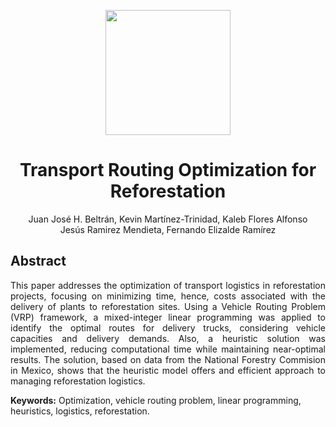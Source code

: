 <p align = "center">
    <img src="./Resources/Media/tecnologico-de-monterrey-white.png", width="200">
<p>

<h1 align = "center">
  <b>Transport Routing Optimization for Reforestation</b>
</h1>
<p align = "center">Juan José H. Beltrán, Kevin Martínez-Trinidad, Kaleb Flores Alfonso<br>Jesús Ramirez Mendieta, Fernando Elizalde Ramírez</p>

<h2> Abstract </h2>

<p align = "justify"> This paper addresses the optimization of transport logistics in reforestation projects, focusing on minimizing time, hence, costs associated with the delivery of plants to reforestation sites. Using a Vehicle Routing Problem (VRP) framework, a mixed-integer linear programming was applied to identify the optimal routes for delivery trucks, considering vehicle capacities and delivery demands. Also, a heuristic solution was implemented, reducing computational time while maintaining near-optimal results. The solution, based on data from the National Forestry Commision in Mexico, shows that the heuristic model offers and efficient approach to managing reforestation logistics.</p>

**Keywords:** Optimization, vehicle routing problem, linear programming, heuristics, logistics, reforestation.
